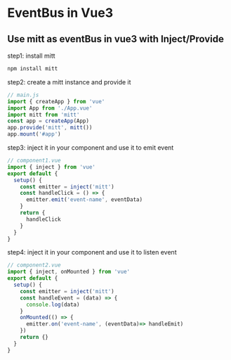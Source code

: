 # EventBus in Vue3

## Use mitt as eventBus in vue3 with Inject/Provide

step1: install mitt

```bash
npm install mitt
```

step2: create a mitt instance and provide it
```js
// main.js
import { createApp } from 'vue'
import App from './App.vue'
import mitt from 'mitt'
const app = createApp(App)
app.provide('mitt', mitt())
app.mount('#app')
```

step3: inject it in your component and use it to emit event
```js
// component1.vue
import { inject } from 'vue'
export default {
  setup() {
    const emitter = inject('mitt')
    const handleClick = () => {
      emitter.emit('event-name', eventData)
    }
    return {
      handleClick
    }
  }
}
```

step4: inject it in your component and use it to listen event
```js
// component2.vue
import { inject, onMounted } from 'vue'
export default {
  setup() {
    const emitter = inject('mitt')
    const handleEvent = (data) => {
      console.log(data)
    }
    onMounted(() => {
      emitter.on('event-name', (eventData)=> handleEmit)
    })
    return {}
  }
}
```

